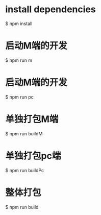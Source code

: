 # install dependencies
$ npm install

# 启动M端的开发
$ npm run m

# 启动M端的开发
$ npm run pc

# 单独打包M端
$ npm run buildM

# 单独打包pc端
$ npm run buildPc

# 整体打包
$ npm run build
